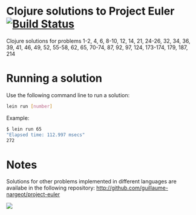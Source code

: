 Clojure solutions to Project Euler [![Build Status](https://travis-ci.org/guillaume-nargeot/project-euler-clojure.png?branch=master)](https://travis-ci.org/guillaume-nargeot/project-euler-clojure)
=====================

Clojure solutions for problems 1-2, 4, 6, 8-10, 12, 14, 21, 24-26, 32, 34, 36, 39, 41, 46, 49, 52, 55-58, 62, 65, 70-74, 87, 92, 97, 124, 173-174, 179, 187, 214

# Running a solution

Use the following command line to run a solution:
```bash
lein run [number]
```

Example:
```bash
$ lein run 65
"Elapsed time: 112.997 msecs"
272
```

# Notes

Solutions for other problems implemented in different languages are availabe in the following repository: http://github.com/guillaume-nargeot/project-euler

<img src="http://projecteuler.net/profile/killy971.png"/>
